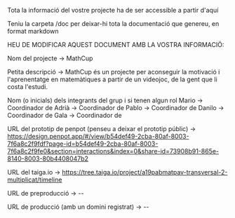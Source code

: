 Tota la informació del vostre projecte ha de ser accessible a partir d'aquí

Teniu la carpeta /doc per deixar-hi tota la documentació que genereu, en format markdown

HEU DE MODIFICAR AQUEST DOCUMENT AMB LA VOSTRA INFORMACIÖ:

Nom del projecte -> MathCup

Petita descripció -> MathCup és un projecte per aconseguir la motivació i l'aprenentatge en matemàtiques a partir de un videojoc, de la gent que li costa l'estudi.

Nom (o inicials) dels integrants del grup i si tenen algun rol
Mario -> Coordinador de 
Adrià -> Coordinador de 
Pablo -> Coordinador de
Danilo -> Coordinador de
Gala -> Coordinador de 

URL del prototip de penpot (penseu a deixar el prototip públic) -> https://design.penpot.app/#/view/b54def49-2cba-80af-8003-7f6a8c2f9fdf?page-id=b54def49-2cba-80af-8003-7f6a8c2f9fe0&section=interactions&index=0&share-id=73908b91-865e-8140-8003-80b4408047b2

URL del taiga.io -> https://tree.taiga.io/project/a19pabmatpav-transversal-2-multiplicat/timeline

URL de preproducció -> --

URL de producció (amb un domini registrat) -> --